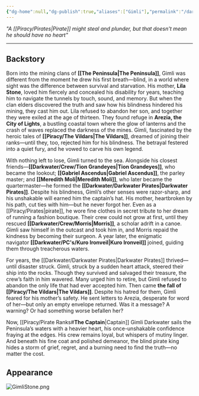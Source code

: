 ```yaml
---
{"dg-home":null,"dg-publish":true,"aliases":["Gimli"],"permalink":"/darkwater/crew/gimli-stone/","dgPassFrontmatter":true,"created":"2025-03-25T00:16:57.438+11:00","updated":"2025-04-21T15:15:50.249+10:00"}
---
```


*"A [[Piracy/Pirates\|Pirate]] might steal and plunder, but that doesn't mean he should have no heart"*

---

## Backstory
Born into the mining clans of **[[The Peninsula\|The Peninsula]]**, Gimli was different from the moment he drew his first breath—blind, in a world where sight was the difference between survival and starvation. His mother, **Lila Stone**, loved him fiercely and concealed his disability for years, teaching him to navigate the tunnels by touch, sound, and memory. But when the clan elders discovered the truth and saw how his blindness hindered his mining, they cast him out. Lila refused to abandon her son, and together they were exiled at the age of thirteen. They found refuge in **Arezia, the City of Lights**, a bustling coastal town where the glow of lanterns and the crash of waves replaced the darkness of the mines. Gimli, fascinated by the heroic tales of **[[Piracy/The Vildars\|The Vildars]]**, dreamed of joining their ranks—until they, too, rejected him for his blindness. The betrayal festered into a quiet fury, and he vowed to carve his own legend.

With nothing left to lose, Gimli turned to the sea. Alongside his closest friends—**[[Darkwater/Crew/Tion Grandeyes\|Tion Grandeyes]]**, who became the lookout; **[[Gabriel Ascendus\|Gabriel Ascendus]]**, the parley master; and **[[Meredith Moli\|Meredith Moli]]**, who later became the quartermaster—he formed the **[[Darkwater/Darkwater Pirates\|Darkwater Pirates]]**. Despite his blindness, Gimli’s other senses were razor-sharp, and his unshakable will earned him the captain’s hat. His mother, heartbroken by his path, cut ties with him—but he never forgot her. Even as a [[Piracy/Pirates\|pirate]], he wore fine clothes in secret tribute to her dream of running a fashion boutique. Their crew could not grow at first, until they rescued **[[Darkwater/Crew/Morris\|Morris]]**, a scholar adrift in a canoe. Gimli saw himself in the outcast and took him in, and Morris repaid the kindness by becoming their surgeon. A year later, the enigmatic navigator **[[Darkwater/PC's/Kuro Ironveil\|Kuro Ironveil]]** joined, guiding them through treacherous waters.

For years, the [[Darkwater/Darkwater Pirates\|Darkwater Pirates]] thrived—until disaster struck. Gimli, struck by a sudden heart attack, steered their ship into the rocks. Though they survived and salvaged their treasure, the crew’s faith in him wavered. Many urged him to retire, but Gimli refused to abandon the only life that had ever accepted him. Then came **the fall of [[Piracy/The Vildars\|The Vildars]]**. Despite his hatred for them, Gimli feared for his mother’s safety. He sent letters to Arezia, desperate for word of her—but only an empty envelope returned. Was it a message? A warning? Or had something worse befallen her?

Now, [[Piracy/Pirate Ranks#**The Captain**\|Captain]] Gimli Darkwater sails the Peninsula’s waters with a heavier heart, his once-unshakable confidence fraying at the edges. His crew remains loyal, but whispers of mutiny linger. And beneath his fine coat and polished demeanor, the blind pirate king hides a storm of grief, regret, and a burning need to find the truth—no matter the cost.

## Appearance
![GimliStone.png](/img/user/Loose%20Images/GimliStone.png)
